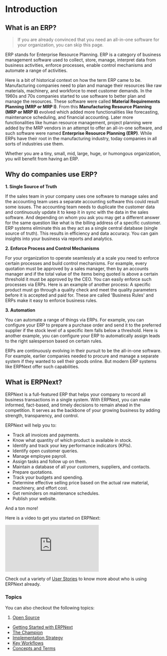 <!-- add-breadcrumbs -->
# Introduction

## What is an ERP?

> If you are already convinced that you need an all-in-one software for your organization, you can skip this page.

ERP stands for Enterprise Resource Planning. ERP is a category of business management software used to collect, store, manage, interpret data from business activities, enforce processes, enable control mechanisms and automate a range of activities.

Here is a bit of historical context on how the term ERP came to be. Manufacturing companies need to plan and manage their resources like raw materials, machinery, and workforce to meet customer demands. In the 1960s and 70s companies started to use software to better plan and manage the resources. These software were called **Material Requirements Planning (MRP or MRP I)**. From this **Manufacturing Resource Planning (MRP or MRP II)** evolved which added more functionalities like forecasting, maintenance scheduling, and financial accounting. Later more functionalities like human resource management, project planning were added by the MRP vendors in an attempt to offer an all-in-one software, and such software were named **Enterprise Resource Planning (ERP)**. While ERPs have their root in the manufacturing industry, today companies in all sorts of industries use them.

Whether you are a tiny, small, mid, large, huge, or humongous organization, you will benefit from having an ERP.

## Why do companies use ERP?

**1. Single Source of Truth**

If the sales team in your company uses one software to manage sales and the accounting team uses a separate accounting software this could result some issues. The accounting team needs to duplicate the customer data and continuously update it to keep it in sync with the data in the sales software. And depending on whom you ask you may get a different answer for the same question like what is the billing address of a specific customer. ERP systems eliminate this as they act as a single central database (single source of truth). This results in efficiency and data accuracy. You can gain insights into your business via reports and analytics.

**2. Enforce Process and Control Mechanisms**

For your organization to operate seamlessly at a scale you need to enforce certain processes and build control mechanisms. For example, every quotation must be approved by a sales manager, then by an accounts manager and if the total value of the items being quoted is above a certain threshold it must be approved by the CEO. You can easily enforce such processes via ERPs. Here is an example of another process: A specific product must go through a quality check and meet the quality parameters before it is accepted and paid for. These are called 'Business Rules' and ERPs make it easy to enforce business rules.

**3. Automation**

You can automate a range of things via ERPs. For example, you can configure your ERP to prepare a purchase order and send it to the preferred supplier if the stock level of a specific item falls below a threshold. Here is another example, you can configure your ERP to automatically assign leads to the right salesperson based on certain rules.

ERPs are continuously evolving in their pursuit to be the all-in-one software. For example, earlier companies needed to procure and manage a separate system if they wanted to sell their goods online. But modern ERP systems like ERPNext offer such capabilities.

## What is ERPNext?

ERPNext is a full-featured ERP that helps your company to record all business transactions in a single system. With ERPNext, you can make informed, fact-based, and timely decisions to remain ahead in the competition. It serves as the backbone of your growing business by adding strength, transparency, and control.

ERPNext will help you to:

- Track all invoices and payments.
- Know what quantity of which product is available in stock.
- Identify and track your key performance indicators (KPIs).
- Identify open customer queries.
- Manage employee payroll.
- Assign tasks and follow up on them.
- Maintain a database of all your customers, suppliers, and contacts.
- Prepare quotations.
- Track your budgets and spending.
- Determine effective selling price based on the actual raw material, machinery, and effort cost.
- Get reminders on maintenance schedules.
- Publish your website.

And a ton more!

Here is a video to get you started on ERPNext:

<div>
  <div class='embed-container'>
    <iframe src='https://www.youtube.com/embed/j60xyNFqX_A' frameborder='0' allowfullscreen>
    </iframe>
  </div>
</div>

Check out a variety of [User Stories](https://erpnext.org/stories) to know more about who is using ERPNext already.


### Topics
You can also checkout the following topics:

1. [Open Source](/docs/user/manual/en/introduction/open-source)
- [Getting Started with ERPNext](/docs/user/manual/en/introduction/getting-started-with-erpnext)
- [The Champion](/docs/user/manual/en/introduction/the-champion)
- [Implementation Strategy](/docs/user/manual/en/introduction/implementation-strategy)
- [Key Workflows](/docs/user/manual/en/introduction/key-workflows)
- [Concepts and Terms](/docs/user/manual/en/introduction/concepts-and-terms)
